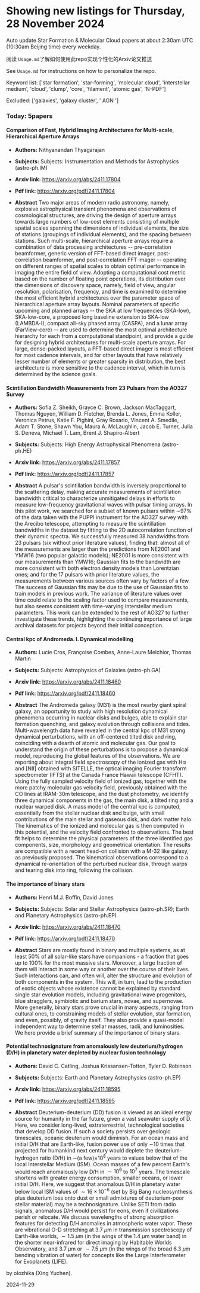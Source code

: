 # Showing new listings for Thursday, 28 November 2024
Auto update Star Formation & Molecular Cloud papers at about 2:30am UTC (10:30am Beijing time) every weekday.


阅读 `Usage.md`了解如何使用此repo实现个性化的Arxiv论文推送

See `Usage.md` for instructions on how to personalize the repo. 


Keyword list: ['star formation', 'star-forming', 'molecular cloud', 'interstellar medium', 'cloud', 'clump', 'core', 'filament', 'atomic gas', 'N-PDF']


Excluded: ['galaxies', 'galaxy cluster', ' AGN ']


### Today: 5papers 
#### Comparison of Fast, Hybrid Imaging Architectures for Multi-scale, Hierarchical Aperture Arrays
 - **Authors:** Nithyanandan Thyagarajan
 - **Subjects:** Subjects:
Instrumentation and Methods for Astrophysics (astro-ph.IM)
 - **Arxiv link:** https://arxiv.org/abs/2411.17804

 - **Pdf link:** https://arxiv.org/pdf/2411.17804

 - **Abstract**
 Two major areas of modern radio astronomy, namely, explosive astrophysical transient phenomena and observations of cosmological structures, are driving the design of aperture arrays towards large numbers of low-cost elements consisting of multiple spatial scales spanning the dimensions of individual elements, the size of stations (groupings of individual elements), and the spacing between stations. Such multi-scale, hierarchical aperture arrays require a combination of data processing architectures -- pre-correlation beamformer, generic version of FFT-based direct imager, post-correlation beamformer, and post-correlation FFT imager -- operating on different ranges of spatial scales to obtain optimal performance in imaging the entire field of view. Adopting a computational cost metric based on the number of floating point operations, its distribution over the dimensions of discovery space, namely, field of view, angular resolution, polarisation, frequency, and time is examined to determine the most efficient hybrid architectures over the parameter space of hierarchical aperture array layouts. Nominal parameters of specific upcoming and planned arrays -- the SKA at low frequencies (SKA-low), SKA-low-core, a proposed long baseline extension to SKA-low (LAMBDA-I), compact all-sky phased array (CASPA), and a lunar array (FarView-core) -- are used to determine the most optimal architecture hierarchy for each from a computational standpoint, and provide a guide for designing hybrid architectures for multi-scale aperture arrays. For large, dense-packed layouts, a FFT-based direct imager is most efficient for most cadence intervals, and for other layouts that have relatively lesser number of elements or greater sparsity in distribution, the best architecture is more sensitive to the cadence interval, which in turn is determined by the science goals.
#### Scintillation Bandwidth Measurements from 23 Pulsars from the AO327 Survey
 - **Authors:** Sofia Z. Sheikh, Grayce C. Brown, Jackson MacTaggart, Thomas Nguyen, William D. Fletcher, Brenda L. Jones, Emma Koller, Veronica Petrus, Katie F. Pighini, Gray Rosario, Vincent A. Smedile, Adam T. Stone, Shawn You, Maura A. McLaughlin, Jacob E. Turner, Julia S. Deneva, Michael T. Lam, Brent J. Shapiro-Albert
 - **Subjects:** Subjects:
High Energy Astrophysical Phenomena (astro-ph.HE)
 - **Arxiv link:** https://arxiv.org/abs/2411.17857

 - **Pdf link:** https://arxiv.org/pdf/2411.17857

 - **Abstract**
 A pulsar's scintillation bandwidth is inversely proportional to the scattering delay, making accurate measurements of scintillation bandwidth critical to characterize unmitigated delays in efforts to measure low-frequency gravitational waves with pulsar timing arrays. In this pilot work, we searched for a subset of known pulsars within $\sim$97% of the data taken with the PUPPI instrument for the AO327 survey with the Arecibo telescope, attempting to measure the scintillation bandwidths in the dataset by fitting to the 2D autocorrelation function of their dynamic spectra. We successfully measured 38 bandwidths from 23 pulsars (six without prior literature values), finding that: almost all of the measurements are larger than the predictions from NE2001 and YMW16 (two popular galactic models); NE2001 is more consistent with our measurements than YMW16; Gaussian fits to the bandwidth are more consistent with both electron density models than Lorentzian ones; and for the 17 pulsars with prior literature values, the measurements between various sources often vary by factors of a few. The success of Gaussian fits may be due to the use of Gaussian fits to train models in previous work. The variance of literature values over time could relate to the scaling factor used to compare measurements, but also seems consistent with time-varying interstellar medium parameters. This work can be extended to the rest of AO327 to further investigate these trends, highlighting the continuing importance of large archival datasets for projects beyond their initial conception.
#### Central kpc of Andromeda. I. Dynamical modelling
 - **Authors:** Lucie Cros, Françoise Combes, Anne-Laure Melchior, Thomas Martin
 - **Subjects:** Subjects:
Astrophysics of Galaxies (astro-ph.GA)
 - **Arxiv link:** https://arxiv.org/abs/2411.18460

 - **Pdf link:** https://arxiv.org/pdf/2411.18460

 - **Abstract**
 The Andromeda galaxy (M31) is the most nearby giant spiral galaxy, an opportunity to study with high resolution dynamical phenomena occurring in nuclear disks and bulges, able to explain star formation quenching, and galaxy evolution through collisions and tides. Multi-wavelength data have revealed in the central kpc of M31 strong dynamical perturbations, with an off-centered tilted disk and ring, coinciding with a dearth of atomic and molecular gas. Our goal to understand the origin of these perturbations is to propose a dynamical model, reproducing the global features of the observations. We are reporting about integral field spectroscopy of the ionized gas with H$\alpha$ and [NII] obtained with SITELLE, the optical imaging Fourier transform spectrometer (IFTS) at the Canada France Hawaii telescope (CFHT). Using the fully sampled velocity field of ionized gas, together with the more patchy molecular gas velocity field, previously obtained with the CO lines at IRAM-30m telescope, and the dust photometry, we identify three dynamical components in the gas, the main disk, a tilted ring and a nuclear warped disk. A mass model of the central kpc is computed, essentially from the stellar nuclear disk and bulge, with small contributions of the main stellar and gaseous disk, and dark matter halo. The kinematics of the ionized and molecular gas is then computed in this potential, and the velocity field confronted to observations. The best fit helps to determine the physical parameters of the three identified gas components, size, morphology and geometrical orientation. The results are compatible with a recent head-on collision with a M-32 like galaxy, as previously proposed. The kinematical observations correspond to a dynamical re-orientation of the perturbed nuclear disk, through warps and tearing disk into ring, following the collision.
#### The importance of binary stars
 - **Authors:** Henri M.J. Boffin, David Jones
 - **Subjects:** Subjects:
Solar and Stellar Astrophysics (astro-ph.SR); Earth and Planetary Astrophysics (astro-ph.EP)
 - **Arxiv link:** https://arxiv.org/abs/2411.18470

 - **Pdf link:** https://arxiv.org/pdf/2411.18470

 - **Abstract**
 Stars are mostly found in binary and multiple systems, as at least 50% of all solar-like stars have companions - a fraction that goes up to 100% for the most massive stars. Moreover, a large fraction of them will interact in some way or another over the course of their lives. Such interactions can, and often will, alter the structure and evolution of both components in the system. This will, in turn, lead to the production of exotic objects whose existence cannot be explained by standard single star evolution models, including gravitational wave progenitors, blue stragglers, symbiotic and barium stars, novae, and supernovae. More generally, binary stars prove crucial in many aspects, ranging from cultural ones, to constraining models of stellar evolution, star formation, and even, possibly, of gravity itself. They also provide a quasi-model independent way to determine stellar masses, radii, and luminosities. We here provide a brief summary of the importance of binary stars.
#### Potential technosignature from anomalously low deuterium/hydrogen (D/H) in planetary water depleted by nuclear fusion technology
 - **Authors:** David C. Catling, Joshua Krissansen-Totton, Tyler D. Robinson
 - **Subjects:** Subjects:
Earth and Planetary Astrophysics (astro-ph.EP)
 - **Arxiv link:** https://arxiv.org/abs/2411.18595

 - **Pdf link:** https://arxiv.org/pdf/2411.18595

 - **Abstract**
 Deuterium-deuterium (DD) fusion is viewed as an ideal energy source for humanity in the far future, given a vast seawater supply of D. Here, we consider long-lived, extraterrestrial, technological societies that develop DD fusion. If such a society persists over geologic timescales, oceanic deuterium would diminish. For an ocean mass and initial D/H that are Earth-like, fusion power use of only $\sim$10 times that projected for humankind next century would deplete the deuterium-hydrogen ratio (D/H) in $\sim$(a few)$\times 10^8$ years to values below that of the local Interstellar Medium (ISM). Ocean masses of a few percent Earth's would reach anomalously low D/H in $\sim10^6$ to $10^7$ years. The timescale shortens with greater energy consumption, smaller oceans, or lower initial D/H. Here, we suggest that anomalous D/H in planetary water below local ISM values of $\sim16\times 10^{-6}$ (set by Big Bang nucleosynthesis plus deuterium loss onto dust or small admixtures of deuterium-poor stellar material) may be a technosignature. Unlike SETI from radio signals, anomalous D/H would persist for eons, even if civilizations perish or relocate. We discuss wavelengths of strong absorption features for detecting D/H anomalies in atmospheric water vapor. These are vibrational O-D stretching at 3.7 $\mu$m in transmission spectroscopy of Earth-like worlds, $\sim1.5$ $\mu$m (in the wings of the 1.4 $\mu$m water band) in the shorter near-infrared for direct imaging by Habitable Worlds Observatory, and 3.7 $\mu$m or $\sim7.5$ $\mu$m (in the wings of the broad 6.3 $\mu$m bending vibration of water) for concepts like the Large Interferometer for Exoplanets (LIFE).


by olozhika (Xing Yuchen). 


2024-11-29
